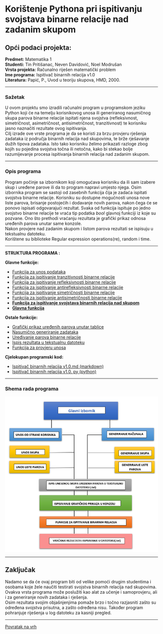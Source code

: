 # Korištenje Pythona pri ispitivanju svojstava binarne relacije nad zadanim skupom
<a id="top"></a>
## Opći podaci projekta:
**Predmet:** Matematika 1  
**Studenti:** Tin Pritišanac, Neven Davidović, Noel Modrušan  
**Vrsta projekta:** Računalno riješen matematički problem  
**Ime programa:** Ispitivač binarnih relacija v1.0  
**Literatura:** Papić, P., Uvod u teoriju skupova, HMD, 2000.  

_____________________________________________________________________________
### Sažetak

U ovom projektu smo izradili računalni program u programskom jeziku Python koji će na temelju korisnikovog unosa ili generiranog nasumičnog skupa parova binarne relacije  ispitati njena svojstva (refleksivnost, simetričnost, asimetričnost, antisimetričnost, tranzitivnost) te korisniku jasno naznačiti rezultate ovog ispitivanja.  
Cilj izrade ove vrste programa je da se koristi za brzu provjeru rješenja zadataka iz područja binarnih relacija nad skupovima, te brže rješavanje dužih tipova zadataka. Isto tako korisniku želimo prikazati razloge zbog kojih su pojedina svojstva točna ili netočna, kako bi stekao bolje razumijevanje procesa ispitivanja binarnih relacija nad zadanim skupom. 

_____________________________________________________________________________

### Opis programa

Program počinje sa izbornikom koji omogućava korisniku da ili sam izabere skup i uređene parove ili da to program napravi umjesto njega.
Osim izbornika program se sastoji od zasebnih funkcija čija je zadaća ispitati svojstva binarne relacije. Korisniku su dostupne mogućnosti unosa nove liste parova, brisanje postojećih i dodavanje novih parova, nakon čega će se ponovo ispisati odgovarajući rezultat. 
Svaka od funkcija ispituje po jedno svojstvo binarne relacije te vraća tip podatka *bool* glavnoj funkciji iz koje su pozvane.   Ono što prethodi vraćanju rezultata je grafički prikaz odnosa uređenih parova unutar same konzole.  
Nakon provjere nad zadanim skupom i listom parova rezultati se ispisuju u tekstualnu datoteku.  
Korištene su biblioteke Regular expression operations(re), random i time. 

_____________________________________________________________________________
**STRUKTURA PROGRAMA :**  
  
**Glavne funkcije:**
 - [Funkcija za unos podataka](Funkcije/UnosPodataka.md)  
 - [Funkcija za ispitivanje tranzitivnosti binarne relacije](Funkcije/Tranzitivnost.md)    
 - [Funkcija za ispitivanje refleksivnosti binarne relacije](Funkcije/Refleksivnost.md)  
 - [Funkcija za ispitivanje antirefleksivnosti binarne relacije](Funkcije/Antirefleksivnost.md)  
 - [Funkcija za ispitivanje simetričnosti binarne relacije](Funkcije/Simetričnost.md)    
 - [Funkcija za ispitivanje antisimetričnosti binarne relacije](Funkcije/Antisimetričnost.md)
 - [**Funkcija za ispitivanje svojstava binarnih relacija nad skupom**](Funkcije/IspitivanjeRelacija.md)    
 - [**Glavna funkcija**](Funkcije/GlavnaFunkcija.md) 


**Ostale funkcije:**
- [Grafički prikaz uređenih parova unutar tablice](Features/GrafickiPrikaz.md)
- [Nasumično generiranje zadataka](Features/RandomGeneriranje.md)
- [Uređivanje parova binarne relacije](Features/UređivanjeParova.md)
- [Ispis rezultata u tekstualnu datoteku](Features/IspisRezultata.md)  
- [Funkcija za provjeru unosa](Features/ProvjeraUnosa.md)   
  

**Cjelokupan programski kod:**  
- [Ispitivač binarnih relacija v1.0.md (markdown)](Programski_kod.md)
- [Ispitivač binarnih relacija v1.0. py (python)](Projekt.py)
____________________________________________________________________________
### Shema rada programa

![](Program_shema.png)
_____________________________________________________________________________
## Zaključak

Nadamo se da će ovaj program biti od velike pomoći drugim studentima i osobama koje žele naučiti testirati svojstva binarnih relacija nad skupovima.
Ovakva vrsta programa može poslužiti kao alat za učenje i samoprovjeru, ali i za generiranje novih zadataka i rješenja.   
Osim rezultata svojim objašnjenjima pomaže brzo i točno razjasniti zašto su određena svojstva prisutna, a zašto određena nisu.
Također program pohranjuje riješenja u log datoteku za kasniji pregled.

___________________________________________________________________________________
<a href="#top">Povratak na vrh</a>



